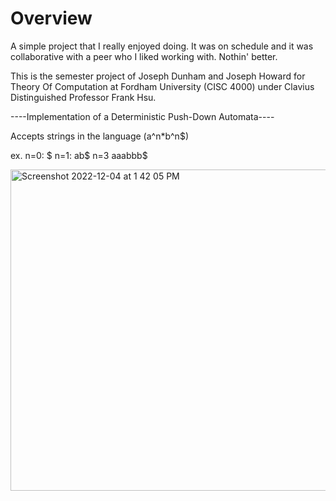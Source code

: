# Overview 
A simple project that I really enjoyed doing. It was on schedule and it was collaborative with a peer who I liked working with. Nothin' better. 

This is the semester project of Joseph Dunham and Joseph Howard for Theory Of Computation at Fordham University (CISC 4000) under Clavius Distinguished Professor Frank Hsu. 

----Implementation of a Deterministic Push-Down Automata----

Accepts strings in the language (a^n\*b^n$)

ex.
n=0: $
n=1: ab$
n=3 aaabbb$

<img width="514" alt="Screenshot 2022-12-04 at 1 42 05 PM" src="https://user-images.githubusercontent.com/70383367/206243245-139594d1-7770-4037-995f-352b7169cb96.png">


